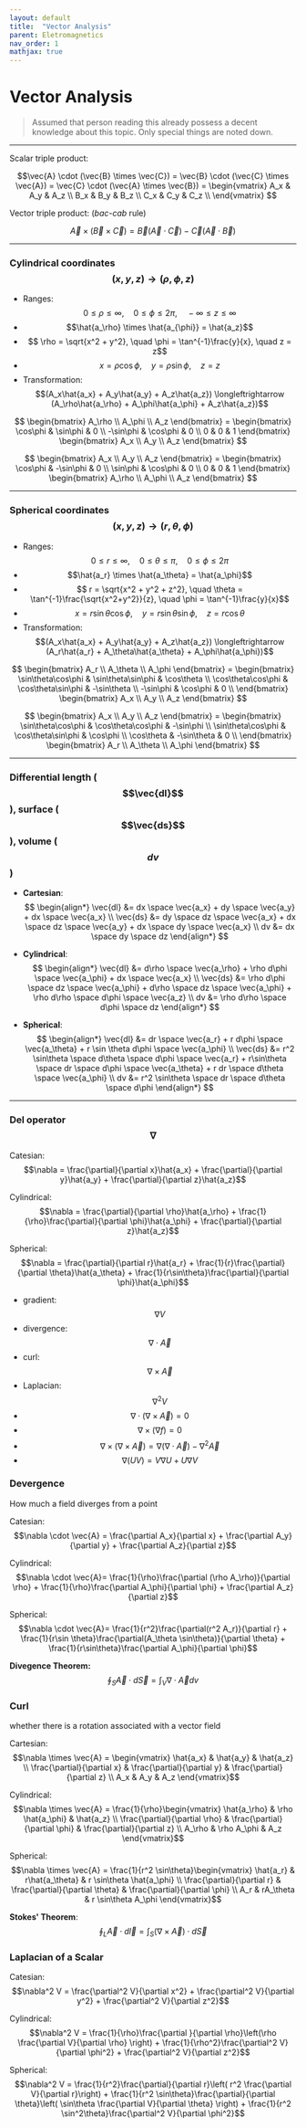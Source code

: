 ```yaml
---
layout: default
title:  "Vector Analysis"
parent: Eletromagnetics
nav_order: 1
mathjax: true
---
```


# Vector Analysis

> Assumed that person reading this already possess a decent knowledge about this topic. Only special things are noted down.

---

Scalar triple product:

$$\vec{A} \cdot (\vec{B} \times \vec{C}) = \vec{B} \cdot (\vec{C} \times \vec{A}) = \vec{C} \cdot (\vec{A} \times \vec{B}) = \begin{vmatrix}
A_x & A_y & A_z \\
B_x & B_y & B_z \\
C_x & C_y & C_z \\
\end{vmatrix}
$$

Vector triple product: (*bac-cab* rule)

$$\vec{A} \times (\vec{B} \times \vec{C}) = \vec{B}(\vec{A} \cdot \vec{C}) - \vec{C}(\vec{A} \cdot \vec{B})$$

---

### Cylindrical coordinates $$(x,y,z) \rightarrow (\rho, \phi, z)$$

- Ranges: $$ 0 \leq\rho\leq\infty, \quad 0\leq\phi\leq 2\pi, \quad -\infty\leq z \leq\infty $$
- $$\hat{a_\rho} \times \hat{a_{\phi}} = \hat{a_z}$$
- $$ \rho = \sqrt{x^2 + y^2}, \quad \phi = \tan^{-1}\frac{y}{x}, \quad z = z$$
- $$x = \rho \cos \phi, \quad y = \rho \sin \phi, \quad z=z$$
- Transformation: $$(A_x\hat{a_x} + A_y\hat{a_y} + A_z\hat{a_z}) \longleftrightarrow (A_\rho\hat{a_\rho} + A_\phi\hat{a_\phi} + A_z\hat{a_z})$$

$$
\begin{bmatrix}
A_\rho \\
A_\phi \\
A_z 
\end{bmatrix} = \begin{bmatrix}
\cos\phi & \sin\phi & 0 \\
-\sin\phi & \cos\phi & 0 \\
0 & 0 & 1
\end{bmatrix} \begin{bmatrix}
A_x \\
A_y \\
A_z
\end{bmatrix}
$$

$$
\begin{bmatrix}
A_x \\
A_y \\
A_z
\end{bmatrix}  = \begin{bmatrix}
\cos\phi & -\sin\phi & 0 \\
\sin\phi & \cos\phi & 0 \\
0 & 0 & 1
\end{bmatrix} \begin{bmatrix}
A_\rho \\
A_\phi \\
A_z 
\end{bmatrix}
$$

---

### Spherical coordinates $$(x,y,z) \rightarrow (r, \theta, \phi)$$

- Ranges: $$ 0 \leq r \leq\infty, \quad 0\leq\theta\leq \pi, \quad 0\leq \phi \leq 2\pi $$
- $$\hat{a_r} \times \hat{a_\theta} = \hat{a_\phi}$$
- $$ r = \sqrt{x^2 + y^2 + z^2}, \quad \theta = \tan^{-1}\frac{\sqrt{x^2+y^2}}{z}, \quad \phi = \tan^{-1}\frac{y}{x}$$
- $$x = r\sin\theta\cos\phi, \quad y = r\sin\theta\sin\phi, \quad z=r\cos\theta$$
- Transformation: $$(A_x\hat{a_x} + A_y\hat{a_y} + A_z\hat{a_z}) \longleftrightarrow (A_r\hat{a_r} + A_\theta\hat{a_\theta} + A_\phi\hat{a_\phi})$$

$$
\begin{bmatrix}
A_r \\
A_\theta \\
A_\phi 
\end{bmatrix} = \begin{bmatrix}
\sin\theta\cos\phi & \sin\theta\sin\phi & \cos\theta \\
\cos\theta\cos\phi & \cos\theta\sin\phi & -\sin\theta \\
-\sin\phi & \cos\phi & 0 \\
\end{bmatrix} \begin{bmatrix}
A_x \\
A_y \\
A_z
\end{bmatrix}
$$

$$
\begin{bmatrix}
A_x \\
A_y \\
A_z
\end{bmatrix}  = \begin{bmatrix}
\sin\theta\cos\phi & \cos\theta\cos\phi & -\sin\phi \\
\sin\theta\cos\phi & \cos\theta\sin\phi & \cos\phi \\
\cos\theta & -\sin\theta & 0 \\
\end{bmatrix} \begin{bmatrix}
A_r \\
A_\theta \\
A_\phi 
\end{bmatrix}
$$

---

### Differential length ($$\vec{dl}$$), surface ($$\vec{ds}$$), volume ($$dv$$)

- **Cartesian**: \
$$
\begin{align*}
\vec{dl} &= dx \space \vec{a_x} + dy \space \vec{a_y} + dx \space \vec{a_x} \\
\vec{ds} &= dy \space dz \space \vec{a_x} + dx \space dz \space \vec{a_y} + dx \space dy \space \vec{a_x} \\
dv &= dx \space dy \space dz
\end{align*}
$$

- **Cylindrical**: \
$$
\begin{align*}
\vec{dl} &= d\rho \space \vec{a_\rho} + \rho d\phi \space \vec{a_\phi} + dx \space \vec{a_x} \\
\vec{ds} &= \rho d\phi \space dz \space \vec{a_\phi} + d\rho \space dz \space \vec{a_\phi} + \rho d\rho \space d\phi \space \vec{a_z} \\
dv &= \rho d\rho \space d\phi \space dz
\end{align*}
$$

- **Spherical**: \
$$
\begin{align*}
\vec{dl} &= dr \space \vec{a_r} + r d\phi \space \vec{a_\theta} + r \sin \theta d\phi \space \vec{a_\phi} \\
\vec{ds} &= r^2 \sin\theta \space d\theta \space d\phi \space \vec{a_r} + r\sin\theta \space dr \space d\phi \space \vec{a_\theta} + r dr \space d\theta \space \vec{a_\phi} \\
dv &= r^2 \sin\theta \space dr \space d\theta \space d\phi
\end{align*}
$$

---

### Del operator $$\nabla$$

Catesian: $$\nabla = \frac{\partial}{\partial x}\hat{a_x} + \frac{\partial}{\partial y}\hat{a_y} + \frac{\partial}{\partial z}\hat{a_z}$$

Cylindrical: $$\nabla = \frac{\partial}{\partial \rho}\hat{a_\rho} + \frac{1}{\rho}\frac{\partial}{\partial \phi}\hat{a_\phi} + \frac{\partial}{\partial z}\hat{a_z}$$

Spherical: $$\nabla = \frac{\partial}{\partial r}\hat{a_r} + \frac{1}{r}\frac{\partial}{\partial \theta}\hat{a_\theta} + \frac{1}{r\sin\theta}\frac{\partial}{\partial \phi}\hat{a_\phi}$$

- gradient: $$\nabla V$$
- divergence: $$\nabla \cdot \vec{A}$$
- curl: $$\nabla \times \vec{A}$$
- Laplacian: $$\nabla^2V$$
- $$\nabla \cdot (\nabla \times \vec{A}) = 0$$
- $$\nabla \times (\nabla f) = 0$$
- $$\nabla \times (\nabla \times \vec{A}) = \nabla(\nabla \cdot \vec{A}) - \nabla^2 \vec{A}$$
- $$\nabla(UV) = V\nabla U + U \nabla V$$

### Devergence
How much a field diverges from a point

Catesian: $$\nabla \cdot \vec{A} = \frac{\partial A_x}{\partial x} + \frac{\partial A_y}{\partial y} + \frac{\partial A_z}{\partial z}$$

Cylindrical: $$\nabla \cdot \vec{A}= \frac{1}{\rho}\frac{\partial (\rho A_\rho)}{\partial \rho} + \frac{1}{\rho}\frac{\partial A_\phi}{\partial \phi} + \frac{\partial A_z}{\partial z}$$

Spherical: $$\nabla \cdot \vec{A}= \frac{1}{r^2}\frac{\partial(r^2 A_r)}{\partial r} + \frac{1}{r\sin \theta}\frac{\partial(A_\theta \sin\theta)}{\partial \theta} + \frac{1}{r\sin\theta}\frac{\partial A_\phi}{\partial \phi}$$

**Divegence Theorem:** $$\oint_S \vec{A} \cdot d\vec{S} = \int_V \nabla \cdot \vec{A} dv$$

### Curl
whether there is a rotation associated with a vector field

Cartesian: $$\nabla \times \vec{A} = \begin{vmatrix}
\hat{a_x} & \hat{a_y} & \hat{a_z} \\
\frac{\partial}{\partial x} & \frac{\partial}{\partial y} & \frac{\partial}{\partial z} \\
A_x & A_y & A_z 
\end{vmatrix}$$

Cylindrical: $$\nabla \times \vec{A} = \frac{1}{\rho}\begin{vmatrix}
\hat{a_\rho} & \rho \hat{a_\phi} & \hat{a_z} \\
\frac{\partial}{\partial \rho} & \frac{\partial}{\partial \phi} & \frac{\partial}{\partial z} \\
A_\rho & \rho A_\phi & A_z 
\end{vmatrix}$$

Spherical: $$\nabla \times \vec{A} = \frac{1}{r^2 \sin\theta}\begin{vmatrix}
\hat{a_r} & r\hat{a_\theta} & r \sin\theta \hat{a_\phi} \\
\frac{\partial}{\partial r} & \frac{\partial}{\partial \theta} & \frac{\partial}{\partial \phi} \\
A_r & rA_\theta & r \sin\theta A_\phi 
\end{vmatrix}$$

**Stokes' Theorem**: $$\oint_L \vec{A} \cdot d\vec{l} = \int_S (\nabla \times \vec{A}) \cdot d\vec{S}$$

### Laplacian of a Scalar

Catesian: $$\nabla^2 V = \frac{\partial^2 V}{\partial x^2} + \frac{\partial^2 V}{\partial y^2} + \frac{\partial^2 V}{\partial z^2}$$

Cylindrical: $$\nabla^2 V = \frac{1}{\rho}\frac{\partial }{\partial \rho}\left(\rho \frac{\partial V}{\partial \rho} \right) + \frac{1}{\rho^2}\frac{\partial^2 V}{\partial \phi^2} + \frac{\partial^2 V}{\partial z^2}$$

Spherical: $$\nabla^2 V = \frac{1}{r^2}\frac{\partial}{\partial r}\left( r^2 \frac{\partial V}{\partial r}\right) + \frac{1}{r^2 \sin\theta}\frac{\partial}{\partial \theta}\left( \sin\theta \frac{\partial V}{\partial \theta} \right) + \frac{1}{r^2 \sin^2\theta}\frac{\partial^2 V}{\partial \phi^2}$$
